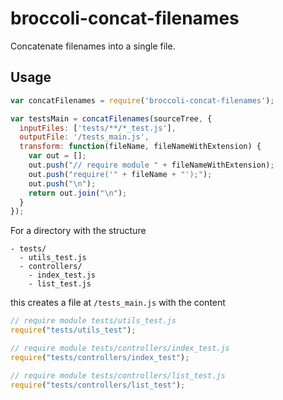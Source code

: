 # broccoli-concat-filenames

Concatenate filenames into a single file.

## Usage

```js
var concatFilenames = require('broccoli-concat-filenames');

var testsMain = concatFilenames(sourceTree, {
  inputFiles: ['tests/**/*_test.js'],
  outputFile: '/tests_main.js',
  transform: function(fileName, fileNameWithExtension) {
    var out = [];
    out.push("// require module " + fileNameWithExtension);
    out.push("require('" + fileName + "');");
    out.push("\n");
    return out.join("\n");
  }
});
```

For a directory with the structure

```
- tests/
  - utils_test.js
  - controllers/
    - index_test.js
    - list_test.js
```

this creates a file at `/tests_main.js` with the content

```js
// require module tests/utils_test.js
require("tests/utils_test");

// require module tests/controllers/index_test.js
require("tests/controllers/index_test");

// require module tests/controllers/list_test.js
require("tests/controllers/list_test");
```
